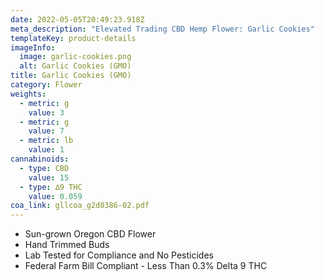 ```yaml
---
date: 2022-05-05T20:49:23.918Z
meta_description: "Elevated Trading CBD Hemp Flower: Garlic Cookies"
templateKey: product-details
imageInfo:
  image: garlic-cookies.png
  alt: Garlic Cookies (GMO)
title: Garlic Cookies (GMO)
category: Flower
weights:
  - metric: g
    value: 3
  - metric: g
    value: 7
  - metric: lb
    value: 1
cannabinoids:
  - type: CBD
    value: 15
  - type: ∆9 THC
    value: 0.059
coa_link: gllcoa_g2d0386-02.pdf
---
```



* Sun-grown Oregon CBD Flower
* Hand Trimmed Buds
* Lab Tested for Compliance and No Pesticides
* Federal Farm Bill Compliant - Less Than 0.3% Delta 9 THC